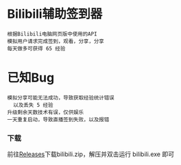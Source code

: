 # Bilibili辅助签到器

    根据Bilibili电脑网页版中使用的API
    模拟用户请求完成签到，观看，分享，分享
    每天做多可获得 65 经验

# 已知Bug

    模拟分享可能无法成功，导致获取经验统计错误 
      以及丢失 5 经验
    升级剩余天数技术有误，仅供娱乐
    一天重复启动，导致直播签到失败，以及报错


### 下载

前往[Releases](https://github.com/xiaowine/Bilibili_AutoSign/releases "")下载bilibili.zip，解压并双击运行 bilibili.exe 即可

